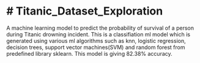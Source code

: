 # # Titanic_Dataset_Exploration
A machine learning model to predict the probability of survival of a person during Titanic drowning incident. This is a classifiation ml model which is generated using various ml algorithms such as knn, logistic regression, decision trees, support vector machines(SVM) and random forest from predefined library sklearn. This model is giving 82.38% accuracy.
